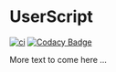 # UserScript

[![ci](https://github.com/Wayfapper/UserScript/workflows/ci/badge.svg?branch=master)](https://github.com/Wayfapper/UserScript/actions?query=workflow%3Aci)
[![Codacy Badge](https://app.codacy.com/project/badge/Grade/f06201cd21fc4f7ab76c893ac5a22099)](https://www.codacy.com/gh/Wayfapper/UserScript/dashboard?utm_source=github.com&amp;utm_medium=referral&amp;utm_content=Wayfapper/UserScript&amp;utm_campaign=Badge_Grade)

More text to come here ...